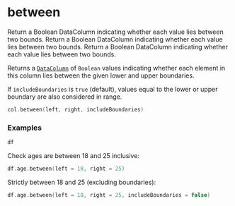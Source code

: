 # between


<web-summary>
Return a Boolean DataColumn indicating whether each value lies between two bounds.
</web-summary>

<card-summary>
Return a Boolean DataColumn indicating whether each value lies between two bounds.
</card-summary>

<link-summary>
Return a Boolean DataColumn indicating whether each value lies between two bounds.
</link-summary>

<!---IMPORT org.jetbrains.kotlinx.dataframe.samples.api.column.BetweenSamples-->

Returns a [`DataColumn`](DataColumn.md) of `Boolean` values indicating whether each element in this column
lies between the given lower and upper boundaries.

If `includeBoundaries` is `true` (default), values equal to the lower or upper boundary are also considered in range.

```kotlin
col.between(left, right, includeBoundaries)
```

### Examples

<!---FUN notebook_test_between_1-->

```kotlin
df
```

<!---END-->
<inline-frame src="./resources/notebook_test_between_1.html" width="100%" height="500px"></inline-frame>

Check ages are between 18 and 25 inclusive:
<!---FUN notebook_test_between_2-->

```kotlin
df.age.between(left = 18, right = 25)
```

<!---END-->
<inline-frame src="./resources/notebook_test_between_2.html" width="100%" height="500px"></inline-frame>

Strictly between 18 and 25 (excluding boundaries):
<!---FUN notebook_test_between_3-->

```kotlin
df.age.between(left = 18, right = 25, includeBoundaries = false)
```

<!---END-->
<inline-frame src="./resources/notebook_test_between_3.html" width="100%" height="500px"></inline-frame>

